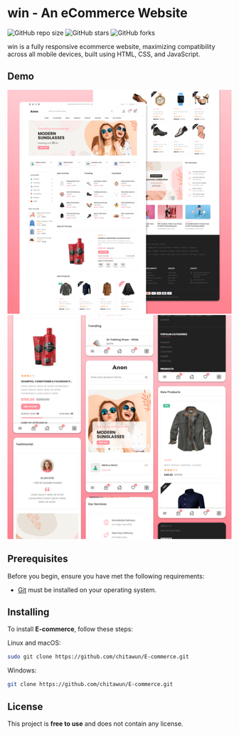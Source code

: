 # win - An eCommerce Website

![GitHub repo size](https://img.shields.io/github/repo-size/codewithsadee/anon-ecommerce-website)
![GitHub stars](https://img.shields.io/github/stars/codewithsadee/anon-ecommerce-website?style=social)
![GitHub forks](https://img.shields.io/github/forks/codewithsadee/anon-ecommerce-website?style=social)

win is a fully responsive ecommerce website, maximizing compatibility across all mobile devices, built using HTML, CSS, and JavaScript.

## Demo

![Desktop Demo](./website-demo-image/desktop.png "Desktop Demo")
![Mobile Demo](./website-demo-image/mobile.png "Mobile Demo")

## Prerequisites

Before you begin, ensure you have met the following requirements:

* [Git](https://git-scm.com/downloads "Download Git") must be installed on your operating system.

## Installing

To install **E-commerce**, follow these steps:

Linux and macOS:

```bash
sudo git clone https://github.com/chitawun/E-commerce.git
```

Windows:

```bash
git clone https://github.com/chitawun/E-commerce.git
```



## License

This project is **free to use** and does not contain any license.
